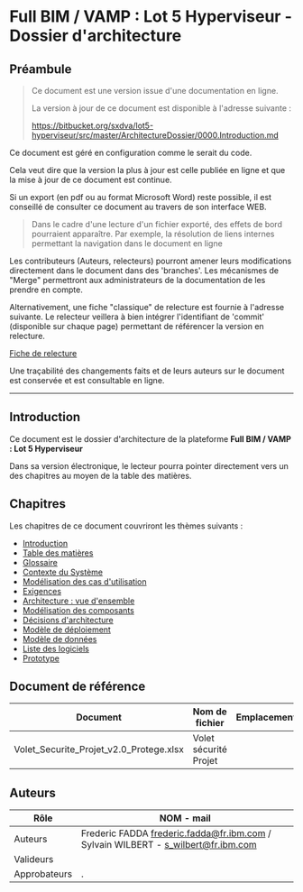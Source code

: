 # Full BIM / VAMP : Lot 5 Hyperviseur - Dossier d'architecture

## Préambule

> Ce document est une version issue d'une documentation en ligne.
>
> La version à jour de ce document est disponible à l'adresse suivante :
>
>https://bitbucket.org/sxdva/lot5-hyperviseur/src/master/ArchitectureDossier/0000.Introduction.md

Ce document est géré en configuration comme le serait du code.

Cela veut dire que la version la plus à jour est celle publiée en ligne et que la mise à jour de ce document est continue.

Si un export (en pdf ou au format Microsoft Word) reste possible, il est conseillé de consulter ce document au travers de son interface WEB.

>Dans le cadre d'une lecture d'un fichier exporté, des effets de bord pourraient apparaître. Par exemple, la résolution de liens internes permettant la navigation dans le document en ligne

Les contributeurs (Auteurs, relecteurs) pourront amener leurs modifications directement dans le document dans des 'branches'.
Les mécanismes de "Merge" permettront aux administrateurs de la documentation de les prendre en compte.

Alternativement, une fiche "classique" de relecture est fournie à l'adresse suivante. Le relecteur veillera à bien intégrer l'identifiant de 'commit' (disponible sur chaque page) permettant de référencer la version en relecture.

 [Fiche de relecture](./tools/00.Relecture/SXD-FULLBIM-RemarkSheet_TEMPLATE_v01.00.xlsx)


Une traçabilité des changements faits et de leurs auteurs sur le document est conservée et est consultable en ligne.

* * *

## Introduction

Ce document est le dossier d'architecture de la plateforme **Full BIM / VAMP : Lot 5 Hyperviseur**

Dans sa version électronique, le lecteur pourra pointer directement vers un des chapitres au moyen de la table des matières.

## Chapitres

Les chapitres de ce document couvriront les thèmes suivants :

-   [Introduction](./0000.Introduction.md)
-   [Table des matières](./0001.TableOfContent.markdown)
-   [Glossaire](./0002.Glossary.md)
-   [Contexte du Système](./0100.SystemContext.md)
-   [Modélisation des cas d'utilisation](./0200.UseCaseModel.md)
-   [Exigences](./0300.Requirements.md)
-   [Architecture : vue d'ensemble](./0400.ArchitectureOverview.md)
-   [Modélisation des composants](./0500.ComponentsModel.md)
-   [Décisions d'architecture](./0600.ArchitectureDecisions.md)
-   [Modèle de déploiement](./0700.DeploymentModel.md)
-   [Modèle de données](./0800.DataModel.md)
-   [Liste des logiciels](./0900.COTSList.md)
-   [Prototype](./1000.Prototype.md)

## Document de référence

|Document| Nom de fichier|Emplacement|
|---|---|---|
|Volet_Securite_Projet_v2.0_Protege.xlsx |Volet sécurité Projet   |   |


## Auteurs

| Rôle      | NOM - mail                           |
| --------- | -------------------------------------- |
| Auteurs   | Frederic FADDA frederic.fadda@fr.ibm.com / Sylvain WILBERT - s_wilbert@fr.ibm.com |
| Valideurs  |                                        |
| Approbateurs | .                                      |
